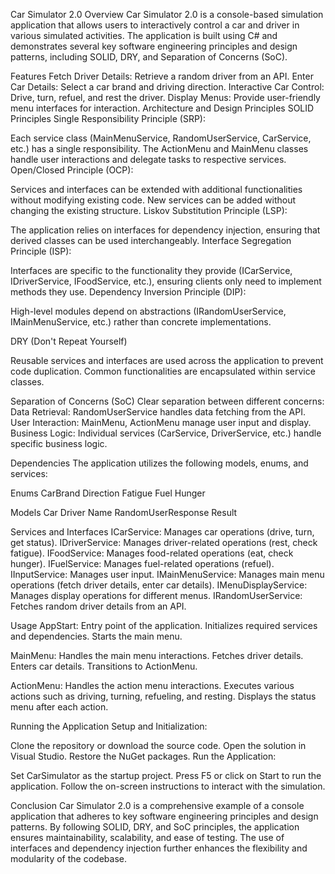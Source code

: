Car Simulator 2.0
Overview
Car Simulator 2.0 is a console-based simulation application that allows users to interactively control a car and driver in various simulated activities. The application is built using C# and demonstrates several key software engineering principles and design patterns, including SOLID, DRY, and Separation of Concerns (SoC).

Features
Fetch Driver Details: Retrieve a random driver from an API.
Enter Car Details: Select a car brand and driving direction.
Interactive Car Control: Drive, turn, refuel, and rest the driver.
Display Menus: Provide user-friendly menu interfaces for interaction.
Architecture and Design Principles
SOLID Principles
Single Responsibility Principle (SRP):

Each service class (MainMenuService, RandomUserService, CarService, etc.) has a single responsibility.
The ActionMenu and MainMenu classes handle user interactions and delegate tasks to respective services.
Open/Closed Principle (OCP):

Services and interfaces can be extended with additional functionalities without modifying existing code.
New services can be added without changing the existing structure.
Liskov Substitution Principle (LSP):

The application relies on interfaces for dependency injection, ensuring that derived classes can be used interchangeably.
Interface Segregation Principle (ISP):

Interfaces are specific to the functionality they provide (ICarService, IDriverService, IFoodService, etc.), ensuring clients only need to implement methods they use.
Dependency Inversion Principle (DIP):

High-level modules depend on abstractions (IRandomUserService, IMainMenuService, etc.) rather than concrete implementations.

DRY (Don't Repeat Yourself)

Reusable services and interfaces are used across the application to prevent code duplication.
Common functionalities are encapsulated within service classes.

Separation of Concerns (SoC)
Clear separation between different concerns:
Data Retrieval: RandomUserService handles data fetching from the API.
User Interaction: MainMenu, ActionMenu manage user input and display.
Business Logic: Individual services (CarService, DriverService, etc.) handle specific business logic.

Dependencies
The application utilizes the following models, enums, and services:

Enums
CarBrand
Direction
Fatigue
Fuel
Hunger


Models
Car
Driver
Name
RandomUserResponse
Result


Services and Interfaces
ICarService: Manages car operations (drive, turn, get status).
IDriverService: Manages driver-related operations (rest, check fatigue).
IFoodService: Manages food-related operations (eat, check hunger).
IFuelService: Manages fuel-related operations (refuel).
IInputService: Manages user input.
IMainMenuService: Manages main menu operations (fetch driver details, enter car details).
IMenuDisplayService: Manages display operations for different menus.
IRandomUserService: Fetches random driver details from an API.


Usage
AppStart: Entry point of the application.
Initializes required services and dependencies.
Starts the main menu.

MainMenu: Handles the main menu interactions.
Fetches driver details.
Enters car details.
Transitions to ActionMenu.

ActionMenu: Handles the action menu interactions.
Executes various actions such as driving, turning, refueling, and resting.
Displays the status menu after each action.

Running the Application
Setup and Initialization:

Clone the repository or download the source code.
Open the solution in Visual Studio.
Restore the NuGet packages.
Run the Application:

Set CarSimulator as the startup project.
Press F5 or click on Start to run the application.
Follow the on-screen instructions to interact with the simulation.

Conclusion
Car Simulator 2.0 is a comprehensive example of a console application that adheres to key software engineering principles and design patterns. 
By following SOLID, DRY, and SoC principles, the application ensures maintainability, scalability, and ease of testing. 
The use of interfaces and dependency injection further enhances the flexibility and modularity of the codebase.
